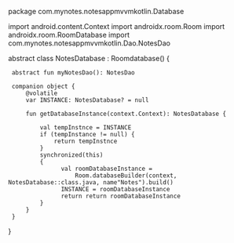 package com.mynotes.notesappmvvmkotlin.Database

import android.content.Context
import androidx.room.Room
import androidx.room.RoomDatabase
import com.mynotes.notesappmvvmkotlin.Dao.NotesDao

abstract class NotesDatabase : Roomdatabase() {

     abstract fun myNotesDao(): NotesDao

     companion object {
         @volatile
         var INSTANCE: NotesDatabase? = null

         fun getDatabaseInstance(context.Context): NotesDatabase {

             val tempInstnce = INSTANCE
             if (tempInstance != null) {
                 return tempInstnce
             }
             synchronized(this)
             {
                   val roomDatabaseInstance =
                       Room.databaseBuilder(context, NotesDatabase::class.java, name"Notes").build()
                   INSTANCE = roomDatabaseInstance
                   return return roomDatabaseInstance
             }
         }
     }
 }
